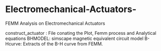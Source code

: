 # Electromechanical-Actuators-
FEMM Analysis on Electromechanical Actuators 

construct_actuator : File conating the Plot, Femm process and Analytical equations 
BHMODEL: simscape magnetic equivalent circuit model
B-Hcurve: Extracts of the B-H curve from FEMM. 
